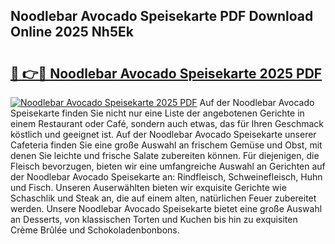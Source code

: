 ## Noodlebar Avocado Speisekarte PDF Download Online 2025 Nh5Ek

# <h2><a href="http://gcazc62.nevu.top/?p=Noodlebar+Avocado+Speisekarte">🔗 👉🔴 Noodlebar Avocado Speisekarte 2025 PDF</a></h2>

[![Noodlebar Avocado Speisekarte 2025 PDF](https://i.imgur.com/dBaPXMq.png)](http://gcazc62.nevu.top/?p=Noodlebar+Avocado+Speisekarte)
Auf der Noodlebar Avocado Speisekarte finden Sie nicht nur eine Liste der angebotenen Gerichte in einem Restaurant oder Café, sondern auch etwas, das für Ihren Geschmack köstlich und geeignet ist. Auf der Noodlebar Avocado Speisekarte unserer Cafeteria finden Sie eine große Auswahl an frischem Gemüse und Obst, mit denen Sie leichte und frische Salate zubereiten können. Für diejenigen, die Fleisch bevorzugen, bieten wir eine umfangreiche Auswahl an Gerichten auf der Noodlebar Avocado Speisekarte an: Rindfleisch, Schweinefleisch, Huhn und Fisch. Unseren Auserwählten bieten wir exquisite Gerichte wie Schaschlik und Steak an, die auf einem alten, natürlichen Feuer zubereitet werden. Unsere Noodlebar Avocado Speisekarte bietet eine große Auswahl an Desserts, von klassischen Torten und Kuchen bis hin zu exquisiten Crème Brûlée und Schokoladenbonbons.

